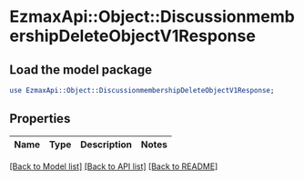 # EzmaxApi::Object::DiscussionmembershipDeleteObjectV1Response

## Load the model package
```perl
use EzmaxApi::Object::DiscussionmembershipDeleteObjectV1Response;
```

## Properties
Name | Type | Description | Notes
------------ | ------------- | ------------- | -------------

[[Back to Model list]](../README.md#documentation-for-models) [[Back to API list]](../README.md#documentation-for-api-endpoints) [[Back to README]](../README.md)


